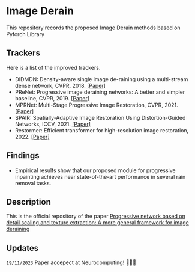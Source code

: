 # Image Derain
This repository records the proposed Image Derain methods based on Pytorch Library
## Trackers
Here is a list of the improved trackers.

* DIDMDN: Density-aware single image de-raining using a multi-stream dense network, CVPR, 2018. [[Paper]](https://openaccess.thecvf.com/content_cvpr_2018/html/Zhang_Density-Aware_Single_Image_CVPR_2018_paper.html)
* PReNet: Progressive image deraining networks: A better and simpler baseline, CVPR, 2019. [[Paper]](https://openaccess.thecvf.com/content_CVPR_2019/html/Ren_Progressive_Image_Deraining_Networks_A_Better_and_Simpler_Baseline_CVPR_2019_paper.html)
* MPRNet: Multi-Stage Progressive Image Restoration, CVPR, 2021. [[Paper]](https://openaccess.thecvf.com/content/CVPR2021/html/Zamir_Multi-Stage_Progressive_Image_Restoration_CVPR_2021_paper.html)  
* SPAIR: Spatially-Adaptive Image Restoration Using Distortion-Guided Networks, ICCV, 2021. [[Paper]](https://openaccess.thecvf.com/content/ICCV2021/html/Purohit_Spatially-Adaptive_Image_Restoration_Using_Distortion-Guided_Networks_ICCV_2021_paper.html)
* Restormer: Efficient transformer for high-resolution image restoration, 2022. [[Paper]](https://openaccess.thecvf.com/content/CVPR2022/html/Zamir_Restormer_Efficient_Transformer_for_High-Resolution_Image_Restoration_CVPR_2022_paper.html)  

## Findings
* Empirical results show that our proposed module for progressive inpainting achieves near state-of-the-art performance in several rain removal tasks.


## Description
This is the official repository of the paper 
[Progressive network based on detail scaling and texture extraction: A more general framework for image deraining]([https://arxiv.org/abs/2311.14631](https://www.sciencedirect.com/science/article/pii/S092523122301189X)https://www.sciencedirect.com/science/article/pii/S092523122301189X) 
## Updates 

`19/11/2023` Paper accepect at Neurocomputing! 🐣🐣🐣






  

